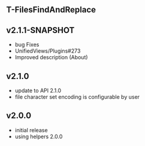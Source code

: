 T-FilesFindAndReplace
----------

v2.1.1-SNAPSHOT
---
* bug Fixes
 * UnifiedViews/Plugins#273
* Improved description (About)

v2.1.0
---
* update to API 2.1.0
* file character set encoding is configurable by user

v2.0.0
---
* initial release
* using helpers 2.0.0